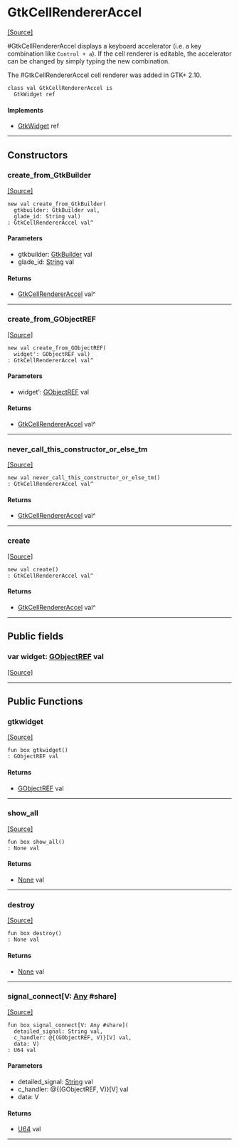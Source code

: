 # GtkCellRendererAccel
<span class="source-link">[[Source]](src/gtk3/GtkCellRendererAccel.md#L6)</span>

#GtkCellRendererAccel displays a keyboard accelerator (i.e. a key
combination like `Control + a`). If the cell renderer is editable,
the accelerator can be changed by simply typing the new combination.

The #GtkCellRendererAccel cell renderer was added in GTK+ 2.10.


```pony
class val GtkCellRendererAccel is
  GtkWidget ref
```

#### Implements

* [GtkWidget](gtk3-GtkWidget.md) ref

---

## Constructors

### create_from_GtkBuilder
<span class="source-link">[[Source]](src/gtk3/GtkCellRendererAccel.md#L18)</span>


```pony
new val create_from_GtkBuilder(
  gtkbuilder: GtkBuilder val,
  glade_id: String val)
: GtkCellRendererAccel val^
```
#### Parameters

*   gtkbuilder: [GtkBuilder](gtk3-GtkBuilder.md) val
*   glade_id: [String](builtin-String.md) val

#### Returns

* [GtkCellRendererAccel](gtk3-GtkCellRendererAccel.md) val^

---

### create_from_GObjectREF
<span class="source-link">[[Source]](src/gtk3/GtkCellRendererAccel.md#L21)</span>


```pony
new val create_from_GObjectREF(
  widget': GObjectREF val)
: GtkCellRendererAccel val^
```
#### Parameters

*   widget': [GObjectREF](minimal-browser-..-gobject-GObjectREF.md) val

#### Returns

* [GtkCellRendererAccel](gtk3-GtkCellRendererAccel.md) val^

---

### never_call_this_constructor_or_else_tm
<span class="source-link">[[Source]](src/gtk3/GtkCellRendererAccel.md#L24)</span>


```pony
new val never_call_this_constructor_or_else_tm()
: GtkCellRendererAccel val^
```

#### Returns

* [GtkCellRendererAccel](gtk3-GtkCellRendererAccel.md) val^

---

### create
<span class="source-link">[[Source]](src/gtk3/GtkCellRendererAccel.md#L28)</span>


```pony
new val create()
: GtkCellRendererAccel val^
```

#### Returns

* [GtkCellRendererAccel](gtk3-GtkCellRendererAccel.md) val^

---

## Public fields

### var widget: [GObjectREF](minimal-browser-..-gobject-GObjectREF.md) val
<span class="source-link">[[Source]](src/gtk3/GtkCellRendererAccel.md#L14)</span>



---

## Public Functions

### gtkwidget
<span class="source-link">[[Source]](src/gtk3/GtkCellRendererAccel.md#L16)</span>


```pony
fun box gtkwidget()
: GObjectREF val
```

#### Returns

* [GObjectREF](minimal-browser-..-gobject-GObjectREF.md) val

---

### show_all
<span class="source-link">[[Source]](src/gtk3/GtkWidget.md#L4)</span>


```pony
fun box show_all()
: None val
```

#### Returns

* [None](builtin-None.md) val

---

### destroy
<span class="source-link">[[Source]](src/gtk3/GtkWidget.md#L7)</span>


```pony
fun box destroy()
: None val
```

#### Returns

* [None](builtin-None.md) val

---

### signal_connect\[V: [Any](builtin-Any.md) #share\]
<span class="source-link">[[Source]](src/gtk3/GtkWidget.md#L10)</span>


```pony
fun box signal_connect[V: Any #share](
  detailed_signal: String val,
  c_handler: @{(GObjectREF, V)}[V] val,
  data: V)
: U64 val
```
#### Parameters

*   detailed_signal: [String](builtin-String.md) val
*   c_handler: @{(GObjectREF, V)}[V] val
*   data: V

#### Returns

* [U64](builtin-U64.md) val

---

